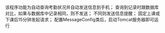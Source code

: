 该程序功能为自动查询考勤状况并自动发送信息到手机；
查询到记录时跟数据库对比，如果与数据库中记录相同，则不发送；
不同则发送信息提醒；
固定上课或下课后15分钟发起请求；
配置MessageConfig类后，启动Tomcat服务器即可运行
